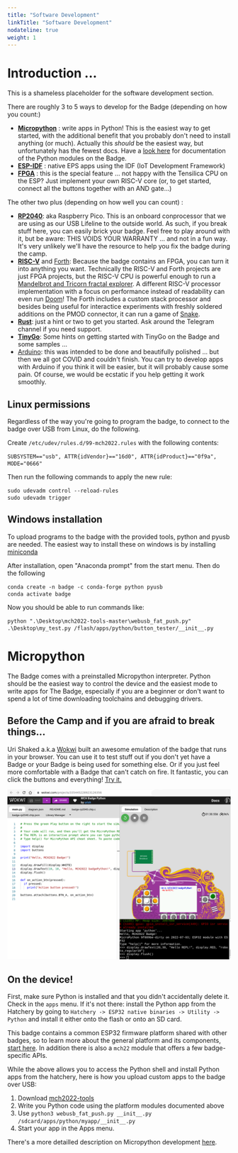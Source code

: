 ```yaml
---
title: "Software Development"
linkTitle: "Software Development"
nodateline: true
weight: 1
---
```



# Introduction ...

This is a shameless placeholder for the software development section.

There are roughly 3 to 5 ways to develop for the Badge (depending on how
you count:)

- [**Micropython**](micropython) : write apps in Python! This is the easiest way to
  get started, with the additional benefit that you probably don't need to
  install anything (or much). Actually this _should_ be the easiest way, but
  unfortunately has the fewest docs. Have a [look
  here](/docs/esp32-platform-firmware/esp32-app-development/api-reference/#badgeteam-platform-apis)
  for documentation of the Python modules on the Badge.
- [**ESP-IDF**](esp-idf) : native EPS apps using the IDF (IoT Development
  Framework)
- [**FPGA**](fpga) : this is the special feature ... not happy with the Tensilica
  CPU on the ESP? Just implement your own RISC-V core (or, to get started,
  connect all the buttons together with an AND gate...)

The other two plus (depending on how well you can count) :

- [**RP2040**](rp2040): aka Raspberry Pico. This is an onboard conprocessor that we
  are using as our USB Lifeline to the outside world. As such, if you break
  stuff here, you can easily brick your badge. Feel free to play around with
  it, but be aware: THIS VOIDS YOUR WARRANTY ... and not in a fun way. It's
  very unlikely we'll have the resource to help you fix the badge during the
  camp.
- [**RISC-V**](risc-v) and
  [Forth](https://github.com/badgeteam/mch2022-firmware-ice40/tree/master/projects/Forth):
  Because the badge contains an FPGA, you can turn it into anything you want.
  Technically the RISC-V and Forth projects are just FPGA projects, but the
  RISC-V CPU is powerful enough to run a [Mandelbrot and Tricorn fractal explorer](https://github.com/badgeteam/mch2022-firmware-ice40/tree/master/projects/RISCV-Playground/fw/mandelbrot).
  A different RISC-V processor implementation with a focus on performance instead of readability can even run [Doom](https://github.com/badgeteam/mch2022-firmware-ice40/tree/master/projects/riscv_doom)!
  The Forth includes a custom stack processor and besides being useful for
  interactice experiments with freshly soldered additions on the PMOD connector, it can run a game of
  [Snake](https://github.com/badgeteam/mch2022-firmware-ice40/tree/master/projects/Snake).
- [**Rust**](rust): just a hint or two to get you started. Ask around the Telegram channel if you need support.
- [**TinyGo**](tinygo): Some hints on getting started with TinyGo on the Badge and some samples ...
- [Arduino](arduino): this was intended to be done and beautifully polished ...
  but then we all got COVID and couldn't finish. You can try to develop apps
  with Arduino if you think it will be easier, but it will probably cause some
  pain. Of course, we would be ecstatic if you help getting it work smoothly.


## Linux permissions

Regardless of the way you're going to program the badge, to connect to the badge over USB from Linux, do the following.

Create `/etc/udev/rules.d/99-mch2022.rules` with the following contents:

```
SUBSYSTEM=="usb", ATTR{idVendor}=="16d0", ATTR{idProduct}=="0f9a", MODE="0666"
```

Then run the following commands to apply the new rule:

```
sudo udevadm control --reload-rules
sudo udevadm trigger
```

## Windows installation

To upload programs to the badge with the provided tools, python and pyusb are needed. The easiest way to install these on windows is by installing [miniconda](https://docs.conda.io/en/latest/miniconda.html)

After installation, open "Anaconda prompt" from the start menu. Then do the following

```
conda create -n badge -c conda-forge python pyusb
conda activate badge
```

Now you should be able to run commands like:

```
python ".\Desktop\mch2022-tools-master\webusb_fat_push.py" .\Desktop\my_test.py /flash/apps/python/button_tester/__init__.py
```

# Micropython

The Badge comes with a preinstalled Micropython interpreter. Python
should be the easiest way to control the device and the easiest mode to
write apps for The Badge, especially if you are a beginner or don't want
to spend a lot of time downloading toolchains and debugging drivers.

## Before the Camp and if you are afraid to break things...

Uri Shaked a.k.a [Wokwi](https://wokwi.com/projects/335445228923126356) built
an awesome emulation of the badge that runs in your browser. You can use it to
test stuff out if you don't yet have a Badge or your Badge is being used for
something else. Or if you just feel more comfortable with a Badge that can't
catch on fire. It fantastic, you can click the buttons and everything! [Try it.](https://wokwi.com/projects/335445228923126356)

![Wokwi Badge Emulator](wokwi.png)

## On the device!

First, make sure Python is installed and that you didn't accidentally
delete it. Check in the `apps` menu. If it's not there: install the
Python app from the Hatchery by going to `Hatchery -> ESP32 native
binaries -> Utility -> Python` and install it either onto the flash or
onto an SD card.

This badge contains a common ESP32 firmware platform shared with other
badges, so to learn more about the general platform and its components,
[start
here](../../../esp32-platform-firmware/esp32-app-development/getting-started/first_egg/).
In addition there is also a `mch22` module that offers a few
badge-specific APIs.

While the above allows you to access the Python shell and install Python
apps from the hatchery, here is how you upload custom apps to the badge
over USB:

1. Download [mch2022-tools](https://github.com/badgeteam/mch2022-tools/archive/refs/heads/master.zip)
2. Write you Python code using the platform modules documented above
3. Use `python3 webusb_fat_push.py __init__.py /sdcard/apps/python/myapp/__init__.py`
4. Start your app in the Apps menu.

There's a more detailled description on Micropython development [here](./micropython).

